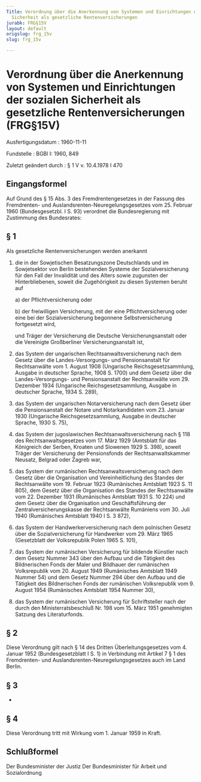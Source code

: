 ```yaml
---
Title: Verordnung über die Anerkennung von Systemen und Einrichtungen der sozialen
  Sicherheit als gesetzliche Rentenversicherungen
jurabk: FRG§15V
layout: default
origslug: frg_15v
slug: frg_15v

---
```


# Verordnung über die Anerkennung von Systemen und Einrichtungen der sozialen Sicherheit als gesetzliche Rentenversicherungen (FRG§15V)

Ausfertigungsdatum
:   1960-11-11

Fundstelle
:   BGBl I: 1960, 849

Zuletzt geändert durch
:   § 1 V v. 10.4.1978 I 470

## Eingangsformel

Auf Grund des § 15 Abs. 3 des Fremdrentengesetzes in der Fassung des
Fremdrenten- und Auslandsrenten-Neuregelungsgesetzes vom 25. Februar
1960 (Bundesgesetzbl. I S. 93) verordnet die Bundesregierung mit
Zustimmung des Bundesrates:

## § 1

Als gesetzliche Rentenversicherungen werden anerkannt

1.  die in der Sowjetischen Besatzungszone Deutschlands und im
    Sowjetsektor von Berlin bestehenden Systeme der Sozialversicherung für
    den Fall der Invalidität und des Alters sowie zugunsten der
    Hinterbliebenen, soweit die Zugehörigkeit zu diesen Systemen beruht
    auf

    a)  der Pflichtversicherung oder


    b)  der freiwilligen Versicherung, mit der eine Pflichtversicherung oder
        eine bei der Sozialversicherung begonnene Selbstversicherung
        fortgesetzt wird,




    und Träger der Versicherung die Deutsche Versicherungsanstalt oder die
    Vereinigte Großberliner Versicherungsanstalt ist,


2.  das System der ungarischen Rechtsanwaltsversicherung nach dem Gesetz
    über die Landes-Versorgungs- und Pensionsanstalt für Rechtsanwälte vom
    1\. August 1908 (Ungarische Reichsgesetzsammlung, Ausgabe in deutscher
    Sprache, 1908 S. 1700) und dem Gesetz über die Landes-Versorgungs- und
    Pensionsanstalt der Rechtsanwälte vom 29. Dezember 1934 (Ungarische
    Reichsgesetzsammlung, Ausgabe in deutscher Sprache, 1934 S. 289),


3.  das System der ungarischen Notarversicherung nach dem Gesetz über die
    Pensionsanstalt der Notare und Notarkandidaten vom 23. Januar 1930
    (Ungarische Reichsgesetzsammlung, Ausgabe in deutscher Sprache, 1930
    S. 75),


4.  das System der jugoslawischen Rechtsanwaltsversicherung nach § 118 des
    Rechtsanwaltsgesetzes vom 17. März 1929 (Amtsblatt für das Königreich
    der Serben, Kroaten und Slowenen 1929 S. 398), soweit Träger der
    Versicherung der Pensionsfonds der Rechtsanwaltskammer Neusatz,
    Belgrad oder Zagreb war,


5.  das System der rumänischen Rechtsanwaltsversicherung nach dem Gesetz
    über die Organisation und Vereinheitlichung des Standes der
    Rechtsanwälte vom 19. Februar 1923 (Rumänisches Amtsblatt 1923 S. 11
    805), dem Gesetz über die Organisation des Standes der Rechtsanwälte
    vom 22. Dezember 1931 (Rumänisches Amtsblatt 1931 S. 10 224) und dem
    Gesetz über die Organisation und Geschäftsführung der
    Zentralversicherungskasse der Rechtsanwälte Rumäniens vom 30. Juli
    1940 (Rumänisches Amtsblatt 1940 I S. 3 872),


6.  das System der Handwerkerversicherung nach dem polnischen Gesetz über
    die Sozialversicherung für Handwerker vom 29. März 1965 (Gesetzblatt
    der Volksrepublik Polen 1965 S. 101),


7.  das System der rumänischen Versicherung für bildende Künstler nach dem
    Gesetz Nummer 343 über den Aufbau und die Tätigkeit des Bildnerischen
    Fonds der Maler und Bildhauer der rumänischen Volksrepublik vom 20.
    August 1949 (Rumänisches Amtsblatt 1949 Nummer 54) und dem Gesetz
    Nummer 294 über den Aufbau und die Tätigkeit des Bildnerischen Fonds
    der rumänischen Volksrepublik vom 9. August 1954 (Rumänisches
    Amtsblatt 1954 Nummer 30),


8.  das System der rumänischen Versicherung für Schriftsteller nach der
    durch den Ministerratsbeschluß Nr. 198 vom 15. März 1951 genehmigten
    Satzung des Literaturfonds.

## § 2

Diese Verordnung gilt nach § 14 des Dritten Überleitungsgesetzes vom
4\. Januar 1952 (Bundesgesetzblatt I S. 1) in Verbindung mit Artikel 7
§ 1 des Fremdrenten- und Auslandsrenten-Neuregelungsgesetzes auch im
Land Berlin.

## § 3

-

## § 4

Diese Verordnung tritt mit Wirkung vom 1. Januar 1959 in Kraft.

## Schlußformel

Der Bundesminister der Justiz
Der Bundesminister für Arbeit und Sozialordnung

